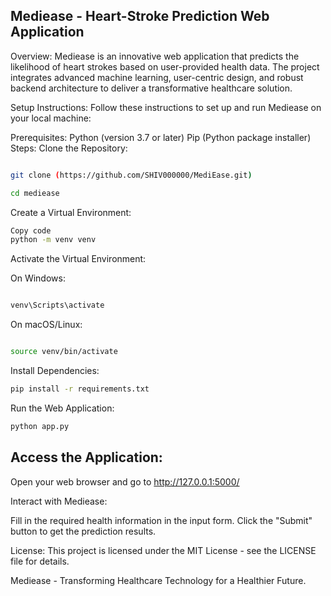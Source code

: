 ## Mediease - Heart-Stroke Prediction Web Application
Overview:
Mediease is an innovative web application that predicts the likelihood of heart strokes based on user-provided health data. The project integrates advanced machine learning, user-centric design, and robust backend architecture to deliver a transformative healthcare solution.

Setup Instructions:
Follow these instructions to set up and run Mediease on your local machine:

Prerequisites:
Python (version 3.7 or later)
Pip (Python package installer)
Steps:
Clone the Repository:

```bash

git clone (https://github.com/SHIV000000/MediEase.git)
```
```bash
cd mediease
```
Create a Virtual Environment:

```bash
Copy code
python -m venv venv
```
Activate the Virtual Environment:

On Windows:
```bash

venv\Scripts\activate
```
On macOS/Linux:
```bash

source venv/bin/activate
```
Install Dependencies:

```bash
pip install -r requirements.txt
```
Run the Web Application:

```bash
python app.py
```

## Access the Application:
Open your web browser and go to http://127.0.0.1:5000/

Interact with Mediease:

Fill in the required health information in the input form.
Click the "Submit" button to get the prediction results.


License:
This project is licensed under the MIT License - see the LICENSE file for details.

Mediease - Transforming Healthcare Technology for a Healthier Future.

